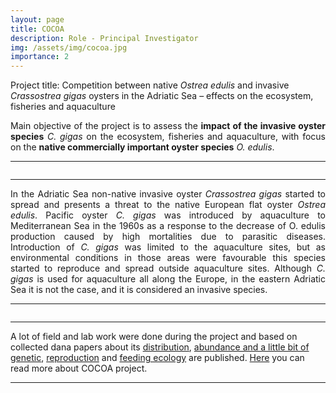 ```yaml
---
layout: page
title: COCOA
description: Role - Principal Investigator
img: /assets/img/cocoa.jpg
importance: 2
---
```

Project title: Competition between native <i>Ostrea edulis</i> and invasive <i>Crassostrea gigas</i> oysters in the Adriatic Sea – effects on the ecosystem, fisheries and aquaculture

<p align=" justify">Main objective of the project is to assess the <b>impact of the invasive oyster species</b> <i>C. gigas</i> on the ecosystem, fisheries and aquaculture, with focus on the <b>native commercially important oyster species</b> <i>O. edulis</i>.</p>

---

<div class="row">
    <div class="col-sm mt-3 mt-md-0">
        <img class="img-fluid rounded z-depth-1" src="{{ '/assets/img/cocoa1.jpg' | relative_url }}" alt="" title="example image"/>
    </div>
    <div class="col-sm mt-3 mt-md-0">
        <img class="img-fluid rounded z-depth-1" src="{{ '/assets/img/cocoa2.jpg' | relative_url }}" alt="" title="example image"/>
    </div>
</div>

---

<p align=" justify">In the Adriatic Sea non-native invasive oyster <i>Crassostrea gigas</i> started to spread and presents a threat to the native European flat oyster <i>Ostrea edulis</i>. Pacific oyster <i>C. gigas</i> was introduced by aquaculture to Mediterranean Sea in the 1960s as a response to the decrease of O. edulis production caused by high mortalities due to parasitic diseases. Introduction of <i>C. gigas</i> was limited to the aquaculture sites, but as environmental conditions in those areas were favourable this species started to reproduce and spread outside aquaculture sites. Although <i>C. gigas</i> is used for aquaculture all along the Europe, in the eastern Adriatic Sea it is not the case, and it is considered an invasive species.</p>

---

<div class="row">
    <div class="col-sm mt-3 mt-md-0">
        <img class="img-fluid rounded z-depth-1" src="{{ '/assets/img/cocoa3.jpg' | relative_url }}" alt="" title="example image"/>
    </div>
</div>

---
A lot of field and lab work were done during the project and based on collected dana papers about its <a href="https://hrcak.srce.hr/231314" target="_blank">distribution</a>, <a href="https://www.sciencedirect.com/science/article/abs/pii/S1470160X20301709" target="_blank">abundance and a little bit of genetic</a>, <a href="https://ejournals.epublishing.ekt.gr/index.php/hcmr-med-mar-sc/article/view/21304" target="_blank">reproduction</a> and <a href="https://www.sciencedirect.com/science/article/abs/pii/S0141113620303226?via%3Dihub" target="_blank">feeding ecology</a> are published. <a href="http://jadran.izor.hr/~ezgeta/cocoa/" target="_blank">Here</a>  you can read more about COCOA project.

---


</div>
